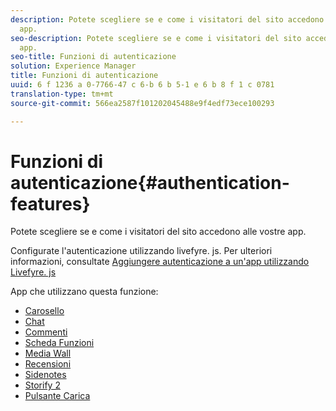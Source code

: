 ```yaml
---
description: Potete scegliere se e come i visitatori del sito accedono alle vostre
  app.
seo-description: Potete scegliere se e come i visitatori del sito accedono alle vostre
  app.
seo-title: Funzioni di autenticazione
solution: Experience Manager
title: Funzioni di autenticazione
uuid: 6 f 1236 a 0-7766-47 c 6-b 6 b 5-1 e 6 b 8 f 1 c 0781
translation-type: tm+mt
source-git-commit: 566ea2587f101202045488e9f4edf73ece100293

---
```



# Funzioni di autenticazione{#authentication-features}

Potete scegliere se e come i visitatori del sito accedono alle vostre app.

Configurate l'autenticazione utilizzando livefyre. js. Per ulteriori informazioni, consultate [Aggiungere autenticazione a un'app utilizzando Livefyre. js](/help/implementation/c-getting-started/c-implementation-process/c-using-livefyre.js-to-create-customize-and-use-apps-on-your-site.md)

App che utilizzano questa funzione:

* [Carosello](../c-about-apps/c-carousel-app/c-carousel-app.md#c_carousel_app)
* [Chat](../c-about-apps/c-chat-app/c-chat-app.md#c_chat_app)
* [Commenti](/help/using/c-about-apps/c-comments/c-comments.md)
* [Scheda Funzioni](../c-about-apps/c-feature-card-app/c-feature-card-app.md#c_feature_card_app)
* [Media Wall](../c-about-apps/c-media-wall-app/c-media-wall-app.md#c_media_wall_app)
* [Recensioni](../c-about-apps/c-reviews-app/c-reviews-app.md#c_reviews_app)
* [Sidenotes](../c-about-apps/c-sidenotes-app/c-sidenotes-app.md#c_sidenotes_app)
* [Storify 2](../c-about-apps/c-storify2/c-storify2.md#c_storify2)
* [Pulsante Carica](../c-about-apps/c-upload-button-app/c-upload-button-app.md#c_upload_button_app)

